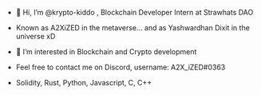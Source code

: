 - 👋 Hi, I’m @krypto-kiddo , Blockchain Developer Intern at Strawhats DAO

- Known as A2XiZED in the metaverse... and as Yashwardhan Dixit in the universe xD

- 👀 I’m interested in Blockchain and Crypto development

- Feel free to contact me on Discord, username: A2X_iZED#0363

- Solidity, Rust, Python, Javascript, C, C++
